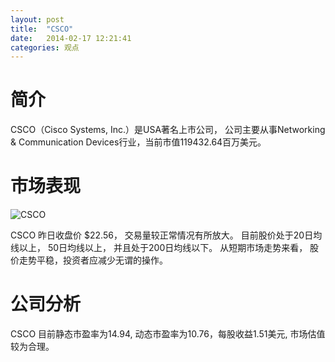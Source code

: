 ```yaml
---
layout: post
title:  "CSCO"
date:   2014-02-17 12:21:41
categories: 观点
---
```


# 简介
CSCO（Cisco Systems, Inc.）是USA著名上市公司，
公司主要从事Networking & Communication Devices行业，当前市值119432.64百万美元。

# 市场表现

![CSCO](http://finviz.com/chart.ashx?t=CSCO&ty=c&ta=1&p=d&s=l)

CSCO 昨日收盘价 $22.56，
交易量较正常情况有所放大。
目前股价处于20日均线以上，
50日均线以上，
并且处于200日均线以下。
从短期市场走势来看，
股价走势平稳，投资者应减少无谓的操作。

# 公司分析
CSCO 目前静态市盈率为14.94, 动态市盈率为10.76，每股收益1.51美元,
市场估值较为合理。
